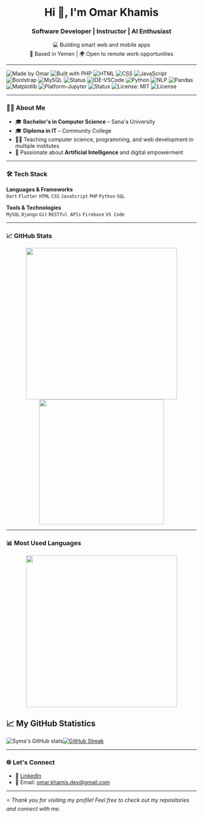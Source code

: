 <h1 align="center">Hi 👋, I'm Omar Khamis</h1>
<h3 align="center">Software Developer | Instructor | AI Enthusiast</h3>

<p align="center">
  💻 Building smart web and mobile apps <br>
  📍 Based in Yemen | 🌍 Open to remote work opportunities
</p>

---


![Made by Omar](https://img.shields.io/badge/Made%20by-Omar%20Khamis-blueviolet)
![Built with PHP](https://img.shields.io/badge/Built%20with-PHP-blue)
![HTML](https://img.shields.io/badge/Markup-HTML5-orange)
![CSS](https://img.shields.io/badge/Style-CSS-blue)
![JavaScript](https://img.shields.io/badge/Code-JavaScript-yellow)
![Bootstrap](https://img.shields.io/badge/Framework-Bootstrap-purple)
![MySQL](https://img.shields.io/badge/Database-MySQL-blue)
![Status](https://img.shields.io/badge/Status-Active-brightgreen)
![IDE-VSCode](https://img.shields.io/badge/IDE-VS%20Code-007ACC?logo=visualstudiocode&logoColor=white)
![Python](https://img.shields.io/badge/Python-3.10+-blue.svg?logo=python)
![NLP](https://img.shields.io/badge/NLP-Scikit--learn-brightgreen.svg)
![Pandas](https://img.shields.io/badge/Data-Pandas-yellow.svg)
![Matplotlib](https://img.shields.io/badge/Visualization-Matplotlib-orange)
![Platform-Jupyter](https://img.shields.io/badge/Notebook-Jupyter-orange?logo=jupyter)
![Status](https://img.shields.io/badge/Status-In%20Progress-yellow)
![License: MIT](https://img.shields.io/badge/License-MIT-yellow.svg)
![License](https://img.shields.io/badge/License-Apache%202.0-blue.svg)

---

### 👨‍💻 About Me

- 🎓 **Bachelor's in Computer Science** – Sana'a University  
- 🎓 **Diploma in IT** – Community College  
- 👨‍🏫 Teaching computer science, programming, and web development in multiple institutes  
- 🚀 Passionate about **Artificial Intelligence** and digital empowerment  

---

### 🛠️ Tech Stack

**Languages & Frameworks**  
`Dart` `Flutter` `HTML` `CSS` `JavaScript` `PHP` `Python` `SQL`  

**Tools & Technologies**  
`MySQL` `Django` `Git` `RESTful APIs` `Firebase` `VS Code`  

---

### 📈 GitHub Stats

<p align="center">
  <img src="https://github-readme-stats.vercel.app/api?username=omar-khamis-dev&show_icons=true&theme=radical" width="400"/>
  <img src="https://github-readme-stats.vercel.app/api/top-langs/?username=omar-khamis-dev&layout=compact&theme=radical" width="330"/>
</p>

---

### 📊 Most Used Languages

<div align="center">
  <img src="https://github-readme-stats.vercel.app/api/top-langs/?username=omar-khamis-dev&langs_count=8&layout=compact&theme=dracula&hide_border=false" width="400px">
</div>


## 📈 My GitHub Statistics

![Syma's GitHub stats](https://github-readme-stats.vercel.app/api?username=omar-khamis-dev&show_icons=true&layout=compact&card_width=220&theme=dark)[![GitHub Streak](https://github-readme-streak-stats.herokuapp.com?user=omar-khamis-dev&theme=dark&card_width=320)](https://git.io/streak-stats)
 

---

### 🌐 Let's Connect

- 💼 [LinkedIn](https://www.linkedin.com/in/omar-khamis-dev)  
- 📧 Email: omar.khamis.dev@gmail.com

---

⭐️ *Thank you for visiting my profile! Feel free to check out my repositories and connect with me.*

